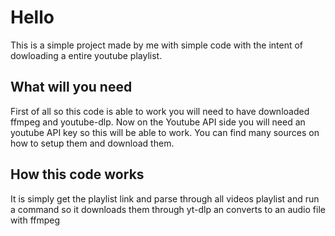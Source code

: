 # Hello
This is a simple project made by me with simple code with the intent of dowloading a entire youtube playlist.

## What will you need
First of all so this code is able to work you will need to have downloaded ffmpeg and youtube-dlp.
Now on the Youtube API side you will need an youtube API key so this will be able to work.
You can find many sources on how to setup them and download them.

## How this code works
It is simply get the playlist link and parse through all videos playlist and run a command so it downloads them through yt-dlp an converts to an audio file with ffmpeg
